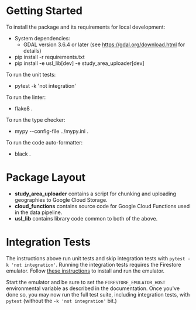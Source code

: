 Getting Started
===============

To install the package and its requirements for local development:
- System dependencies:
  - GDAL version 3.6.4 or later (see https://gdal.org/download.html for details)
- pip install -r requirements.txt
- pip install -e usl_lib[dev] -e study_area_uploader[dev]

To run the unit tests:
- pytest -k 'not integration'

To run the linter:
- flake8 .

To run the type checker:
- mypy --config-file ../mypy.ini .

To run the code auto-formatter:
- black .

Package Layout
==============
- **study_area_uploader** contains a script for chunking and uploading geographies to
Google Cloud Storage.
- **cloud_functions** contains source code for Google Cloud Functions used in
the data pipeline.
- **usl_lib** contains library code common to both of the above.

Integration Tests
=================
The instructions above run unit tests and skip integration tests with
`pytest -k 'not integration'`.
Running the integration tests requires the Firestore emulator.
Follow
[these instructions](https://cloud.google.com/firestore/docs/emulator)
to install and run the emulator.

Start the emulator and be sure to set the `FIRESTORE_EMULATOR_HOST`
environmental variable as described in the documentation.  Once you've
done so, you may now run the full test suite, including integration
tests, with `pytest` (without the `-k 'not integration'` bit.)
